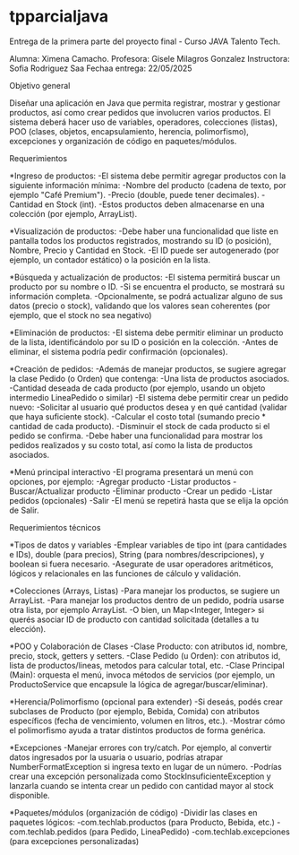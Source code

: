 # tpparcialjava

 Entrega de la primera parte del proyecto final - Curso JAVA Talento Tech.

Alumna: Ximena Camacho.
Profesora: Gisele Milagros Gonzalez
Instructora: Sofia Rodriguez Saa
Fechaa entrega: 22/05/2025


Objetivo general

Diseñar una aplicación en Java que permita registrar, mostrar y gestionar productos, así como crear pedidos que involucren varios productos. El sistema deberá hacer uso de variables, operadores, colecciones (listas), POO (clases, objetos, encapsulamiento, herencia, polimorfismo), excepciones y organización de código en paquetes/módulos.

Requerimientos

*Ingreso de productos:
    -El sistema debe permitir agregar productos con la siguiente información mínima:
        -Nombre del producto (cadena de texto, por ejemplo "Café Premium").
        -Precio (double, puede tener decimales).
        -Cantidad en Stock (int).
    -Estos productos deben almacenarse en una colección (por ejemplo, ArrayList<Producto>).

*Visualización de productos:
    -Debe haber una funcionalidad que liste en pantalla todos los productos registrados, mostrando su ID (o posición), Nombre, Precio y Cantidad en Stock.
    -El ID puede ser autogenerado (por ejemplo, un contador estático) o la posición en la lista.

*Búsqueda y actualización de productos:
    -El sistema permitirá buscar un producto por su nombre o ID.
    -Si se encuentra el producto, se mostrará su información completa.
    -Opcionalmente, se podrá actualizar alguno de sus datos (precio o stock), validando que los valores sean coherentes (por ejemplo, que el stock no sea negativo)

*Eliminación de productos:
    -El sistema debe permitir eliminar un producto de la lista, identificándolo por su ID o posición en la colección.
    -Antes de eliminar, el sistema podría pedir confirmación (opcionales).

*Creación de pedidos:
    -Además de manejar productos, se sugiere agregar la clase Pedido (o Orden) que contenga:
        -Una lista de productos asociados.
        -Cantidad deseada de cada producto (por ejemplo, usando un objeto intermedio LineaPedido o similar)
    -El sistema debe permitir crear un pedido nuevo:
        -Solicitar al usuario qué productos desea y en qué cantidad (validar que haya suficiente stock).
        -Calcular el costo total (sumando precio * cantidad de cada producto).
        -Disminuir el stock de cada producto si el pedido se confirma.
    -Debe haber una funcionalidad para mostrar los pedidos realizados y su costo total, así como la lista de productos asociados.

*Menú principal interactivo
    -El programa presentará un menú con opciones, por ejemplo:
        -Agregar producto
        -Listar productos
        -Buscar/Actualizar producto
        -Eliminar producto
        -Crear un pedido
        -Listar pedidos (opcionales)
        -Salir
    -El menú se repetirá hasta que se elija la opción de Salir.

Requerimientos técnicos 

*Tipos de datos y variables
    -Emplear variables de tipo int (para cantidades e IDs), double (para precios), String (para nombres/descripciones), y boolean si fuera necesario.
    -Asegurate de usar operadores aritméticos, lógicos y relacionales en las funciones de cálculo y validación.

*Colecciones (Arrays, Listas)
    -Para manejar los productos, se sugiere un ArrayList<Producto>.
    -Para manejar los productos dentro de un pedido, podría usarse otra lista, por ejemplo ArrayList<LineaPedido>.
    -O bien, un Map<Integer, Integer> si querés asociar ID de producto con cantidad solicitada (detalles a tu elección).

*POO y Colaboración de Clases
    -Clase Producto: con atributos id, nombre, precio, stock, getters y setters.
    -Clase Pedido (u Orden): con atributos id, lista de productos/lineas, metodos para calcular total, etc.
    -Clase Principal (Main): orquesta el menú, invoca métodos de servicios (por ejemplo, un ProductoService que encapsule la lógica de agregar/buscar/eliminar).

*Herencia/Polimorfismo (opcional para extender)
    -Si deseás, podés crear subclases de Producto (por ejemplo, Bebida, Comida) con atributos específicos (fecha de vencimiento, volumen en litros, etc.).
    -Mostrar cómo el polimorfismo ayuda a tratar distintos productos de forma genérica.

*Excepciones
    -Manejar errores con try/catch. Por ejemplo, al convertir datos ingresados por la usuaria o usuario, podrías atrapar NumberFormatException si ingresa texto en lugar de un número.
    -Podrías crear una excepción personalizada como StockInsuficienteException y lanzarla cuando se intenta crear un pedido con cantidad mayor al stock disponible. 

*Paquetes/módulos (organización de código)
    -Dividir las clases en paquetes lógicos:
    -com.techlab.productos (para Producto, Bebida, etc.)
    -com.techlab.pedidos (para Pedido, LineaPedido)
    -com.techlab.excepciones (para excepciones personalizadas)